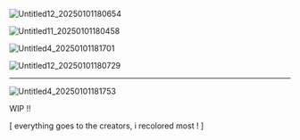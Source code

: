 ![Untitled12_20250101180654](https://github.com/user-attachments/assets/ef136d33-7225-48cd-97ef-4930a187b8f3)



![Untitled11_20250101180458](https://github.com/user-attachments/assets/50f963a9-d3e5-4c99-b5da-c87b34631d10)

![Untitled4_20250101181701](https://github.com/user-attachments/assets/fa015a43-fbad-44c6-80d8-aceb6ef869fd)

![Untitled12_20250101180729](https://github.com/user-attachments/assets/252b408c-8f94-47e9-8956-e48c926de0aa)

---
![Untitled4_20250101181753](https://github.com/user-attachments/assets/69f0ee7a-0604-41b3-b06e-f0feb8a58169)

WIP !!




[ everything goes to the creators, i recolored most ! ]
